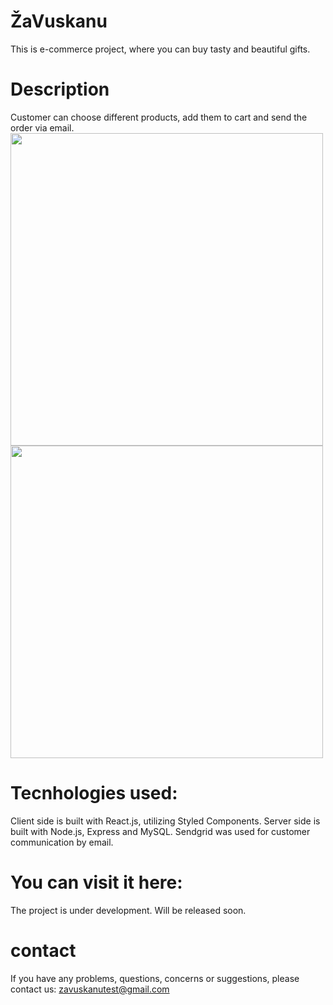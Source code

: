 # ŽaVuskanu

This is e-commerce project, where you can buy tasty and beautiful gifts.

# Description

Customer can choose different products, add them to cart and send the order via email.
<img src="https://user-images.githubusercontent.com/34486157/159043002-46cdf155-d889-42f2-8c2e-1021a654d3ff.png" width="500"/>
<img src="https://user-images.githubusercontent.com/34486157/159043448-842d2e3d-b3e2-40e4-9697-408350b4c643.png" width="500"/>


# Tecnhologies used:

Client side is built with React.js, utilizing Styled Components.
Server side is built with Node.js, Express and MySQL.
Sendgrid was used for customer communication by email.

# You can visit it here:
The project is under development. Will be released soon.

# contact
If you have any problems, questions, concerns or suggestions, please contact us: zavuskanutest@gmail.com
